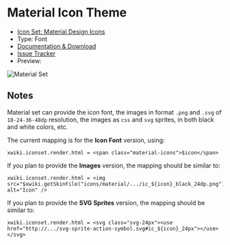# Material Icon Theme

* [Icon Set: Material Design Icons](https://material.io/icons/)
* Type: Font
* [Documentation & Download](http://extensions.xwiki.org/xwiki/bin/view/Extension/Material%20Icon%20Theme/)
* [Issue Tracker](http://jira.xwiki.org/browse/ICONTHEMES/component/14844)
* Preview: 

![Material Set](http://extensions.xwiki.org/xwiki/bin/download/Extension/Material%20Icon%20Theme/WebHome/materialSet.png?width=550)

## Notes

Material set can provide the icon font, the images in format ``.png`` and ``.svg`` of ``18-24-36-48dp`` resolution, the images as ``css`` and ``svg`` sprites, in both black and white colors, etc.

The current mapping is for the **Icon Font** version, using:
```
xwiki.iconset.render.html = <span class="material-icons">$icon</span>
```

If you plan to provide the **Images** version, the mapping should be similar to: 
```
xwiki.iconset.render.html = <img src="$xwiki.getSkinFile("icons/material/.../ic_${icon}_black_24dp.png")" alt="Icon" />
```

If you plan to provide the **SVG Sprites** version, the mapping should be similar to:
```
xwiki.iconset.render.html = <svg class="svg-24px"><use href="http://.../svg-sprite-action-symbol.svg#ic_${icon}_24px"></use></svg>
```
